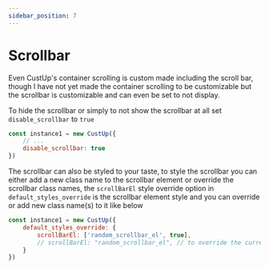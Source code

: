 ```yaml
---
sidebar_position: 7
---
```


# Scrollbar

Even CustUp's container scrolling is custom made including the scroll bar, though I have not yet made the container scrolling to be customizable but the scrollbar is customizable and can even be set to not display.  
  
To hide the scrollbar or simply to not show the scrollbar at all set `disable_scrollbar` to `true`

```js
const instance1 = new CustUp({
    // ...
    disable_scrollbar: true
})
```

The scrollbar can also be styled to your taste, to style the scrollbar you can either add a new class name to the scrollbar element or override the scrollbar class names, the `scrollBarEl` style override option in `default_styles_override` is the scrollbar element style and you can override or add new class name(s) to it like below  
  
```js
const instance1 = new CustUp({
    default_styles_override: {
        scrollBarEl: ['random_scrollbar_el', true],
        // scrollBarEl: "random_scrollbar_el", // to override the current scrollbar element class name
    }
})
```
